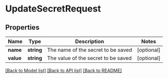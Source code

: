 # UpdateSecretRequest

## Properties
Name | Type | Description | Notes
------------ | ------------- | ------------- | -------------
**name** | **string** | The name of the secret to be saved | [optional] 
**value** | **string** | The value of the secret to be saved | [optional] 

[[Back to Model list]](../../README.md#documentation-for-models) [[Back to API list]](../../README.md#documentation-for-api-endpoints) [[Back to README]](../../README.md)

